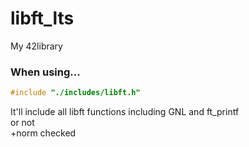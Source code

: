 # libft_lts
My 42library

### When using...
```c
#include "./includes/libft.h"
```
It'll include all libft functions including GNL and ft_printf  
or not  
+norm checked
